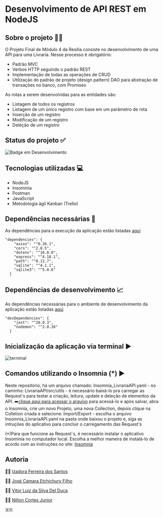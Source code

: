 # Desenvolvimento de API REST em NodeJS
## Sobre o projeto :man_technologist:
O Projeto Final de Módulo 4 da Resilia consiste no desenvolvimento de uma API para uma Livraria. Nesse processo é obrigatório:
- Padrão MVC
- Verbos HTTP seguindo o padrão REST
- Implementação de todas as operações de CRUD
- Utilização do padrão de projeto (design pattern) DAO para abstração de transações no banco, com Promises

As rotas a serem desenvolvidas para as entidades são:
- Listagem de todos os registros
- Listagem de um único registro com base em um parâmetro de rota
- Inserção de um registro
- Modificação de um registro
- Deleção de um registro

## Status do projeto :white_check_mark:
![Badge em Desenvolvimento](http://img.shields.io/static/v1?label=STATUS&message=EM%20DESENVOLVIMENTO&color=GREEN&style=for-the-badge)

## Tecnologias utilizadas :computer:
- NodeJS
- Insominia
- Postman
- JavaScript
- Metodologia ágil Kanban (Trello)

## Dependências necessárias :page_with_curl:
 As dependências para a execução da aplicação estão listadas [aqui](https://github.com/NiltonCortesJr/LivrariaAPI/blob/main/package.json)
```
"dependencies": {
    "axios": "^0.26.1",
    "cors": "^2.8.5",
    "dotenv": "^16.0.0",
    "express": "^4.18.1",
    "path": "^0.12.7",
    "sqlite": "^4.1.1",
    "sqlite3": "^5.0.6"
  }
```

## Dependências de desenvolvimento :chart_with_upwards_trend:
As dependências necessárias para o ambiente de desenvolvimento da aplicação estão listadas [aqui](https://github.com/NiltonCortesJr/LivrariaAPI/blob/main/package.json)
```
"devDependencies": {
    "jest": "^28.0.3",
    "nodemon": "^2.0.16"
  }
```

## Inicialização da aplicação via terminal :arrow_forward:

![terminal](https://user-images.githubusercontent.com/88124966/167010269-416955d4-b140-4e09-aa2a-162dda9bf074.png)

## Comandos utilizando o Insomnia (*) :arrow_forward:
Neste repositório, há um arquivo chamado:  Insomnia_LivrariaAPI.yaml - no caminho: LivrariaAPI/src/utils - é necessário baixá-lo pra carregar as Request's para testar a criação, leitura, update e deleção de elementos da API.
➡️[clique aqui para acessar o arquivo](https://github.com/NiltonCortesJr/LivrariaAPI/blob/main/src/utils/Insomnia_LivrariaAPI.yaml) para acessá-lo e após salvar, abra o Insomnia, crie um novo Projeto, uma nova Collection, depois clique na Colletion criada e selecione: Import/Export - escolha o arquivo Insomnia_LivrariaAPI.yaml na pasta onde baixou o projeto e, siga as intruções do aplicativo para concluir o carregamento das Request's

(*)Para que funcione as Request`s, é necessário instalar o aplicativo Insominia no computador local. Escolha a melhor maneira de instalá-lo de acordo com as instruções no site: [Insomnia](https://insomnia.rest)

## Autoria
:woman_technologist: [Izadora Ferreira dos Santos](https://www.linkedin.com/in/izadora-ferreira-dos-santos-0504b2177/)

:man_technologist: [José Camara Etchichury Filho](https://www.linkedin.com/in/jos%C3%A9-camara-etchichury-filho-95190a125/)

:man_technologist: [Vitor Luiz da Silva Del Duca](https://www.linkedin.com/in/vitor-del-duca-gestao-programacao-treinamento/)

:man_technologist: [Nilton Cortes Junior](https://www.linkedin.com/in/niltoncjr/)

🇧🇷

  
